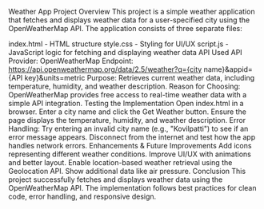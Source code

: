 Weather App
Project Overview
This project is a simple weather application that fetches and displays weather data for a user-specified city using the OpenWeatherMap API. The application consists of three separate files:

index.html - HTML structure
style.css - Styling for UI/UX
script.js - JavaScript logic for fetching and displaying weather data
API Used
API Provider: OpenWeatherMap
Endpoint:
https://api.openweathermap.org/data/2.5/weather?q={city name}&appid={API key}&units=metric
Purpose: Retrieves current weather data, including temperature, humidity, and weather description.
Reason for Choosing: OpenWeatherMap provides free access to real-time weather data with a simple API integration.
Testing the Implementation
Open index.html in a browser.
Enter a city name and click the Get Weather button.
Ensure the page displays the temperature, humidity, and weather description.
Error Handling:
Try entering an invalid city name (e.g., "Kovilpatti") to see if an error message appears.
Disconnect from the internet and test how the app handles network errors.
Enhancements & Future Improvements
Add icons representing different weather conditions.
Improve UI/UX with animations and better layout.
Enable location-based weather retrieval using the Geolocation API.
Show additional data like air pressure.
Conclusion
This project successfully fetches and displays weather data using the OpenWeatherMap API. The implementation follows best practices for clean code, error handling, and responsive design.

